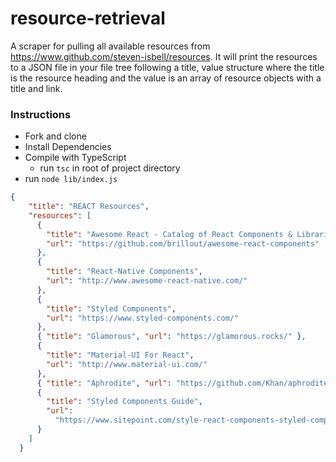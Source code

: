 # resource-retrieval

A scraper for pulling all available resources from https://www.github.com/steven-isbell/resources.
It will print the resources to a JSON file in your file tree following a title, value structure where the title is the resource heading
and the value is an array of resource objects with a title and link.

### Instructions
* Fork and clone
* Install Dependencies
* Compile with TypeScript
  * run `tsc` in root of project directory
* run `node lib/index.js`

```json
{
    "title": "REACT Resources",
    "resources": [
      {
        "title": "Awesome React - Catalog of React Components & Libraries",
        "url": "https://github.com/brillout/awesome-react-components"
      },
      {
        "title": "React-Native Components",
        "url": "http://www.awesome-react-native.com/"
      },
      {
        "title": "Styled Components",
        "url": "https://www.styled-components.com/"
      },
      { "title": "Glamorous", "url": "https://glamorous.rocks/" },
      {
        "title": "Material-UI For React",
        "url": "http://www.material-ui.com/"
      },
      { "title": "Aphrodite", "url": "https://github.com/Khan/aphrodite" },
      {
        "title": "Styled Components Guide",
        "url":
          "https://www.sitepoint.com/style-react-components-styled-components/"
      }
    ]
  }
```
